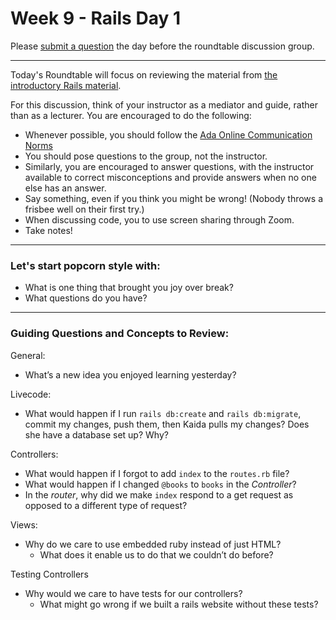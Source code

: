 # Week 9 - Rails Day 1

Please [submit a question](https://airtable.com/shrOEPwWbMZXxXlTt) the day before the roundtable discussion group.

---

Today's Roundtable will focus on reviewing the material from [the introductory Rails material](https://learn-2.galvanize.com/cohorts/2036/blocks/1006/content_files/intro-to-rails/preview-rails.md).

For this discussion, think of your instructor as a mediator and guide, rather than as a lecturer. You are encouraged to do the following:

* Whenever possible, you should follow the [Ada Online Communication Norms](https://learn-2.galvanize.com/cohorts/2036/blocks/882/content_files/00-welcome-to-ada/02-wk01-online-communication-norms.md)
* You should pose questions to the group, not the instructor.
* Similarly, you are encouraged to answer questions, with the instructor available to correct misconceptions and provide answers when no one else has an answer.
* Say something, even if you think you might be wrong! (Nobody throws a frisbee well on their first try.)
* When discussing code, you to use screen sharing through Zoom.
* Take notes!

---

### Let's start popcorn style with:
* What is one thing that brought you joy over break?
* What questions do you have?

---

### Guiding Questions and Concepts to Review:

General:
* What’s a new idea you enjoyed learning yesterday?

Livecode: 
* What would happen if I run `rails db:create` and `rails db:migrate`, commit my changes, push them, then Kaida pulls my changes? Does she have a database set up? Why?

Controllers:
* What would happen if I forgot to add `index` to the `routes.rb` file? 
* What would happen if I changed `@books` to `books` in the _Controller_?
* In the _router_, why did we make `index` respond to a get request as opposed to a different type of request?

Views:
* Why do we care to use embedded ruby instead of just HTML? 
    * What does it enable us to do that we couldn’t do before?

Testing Controllers
* Why would we care to have tests for our controllers? 
    * What might go wrong if we built a rails website without these tests?